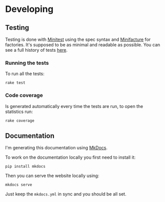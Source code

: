 # Developing

## Testing

Testing is done with [Minitest](https://github.com/seattlerb/minitest/) using the spec syntax and
[Minifacture](https://github.com/stephencelis/minifacture) for factories. It's supposed to be as
minimal and readable as possible. You can see a full history of tests [here](https://travis-ci.org/alcesleo/keymail/builds).

### Running the tests

To run all the tests:

    rake test

### Code coverage

Is generated automatically every time the tests are run, to open the statistics run:

    rake coverage

## Documentation

I'm generating this documentation using [MkDocs](https://github.com/tomchristie/mkdocs).

To work on the documentation locally you first need to install it:

    pip install mkdocs

Then you can serve the website locally using:

    mkdocs serve

Just keep the `mkdocs.yml` in sync and you should be all set.
